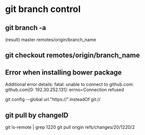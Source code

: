 # git branch control

## git branch -a
(result)
master
remotes/origin/branch_name

## git checkout remotes/origin/branch_name


## Error when installing bower package
Additional error details:
fatal: unable to connect to github.com:
github.com[0: 192.30.252.131]: errno=Connection refused

git config --global url."https://".insteadOf git://

## git pull by changeID
git ls-remote | grep 1220
git pull origin refs/changes/20/1220/2
